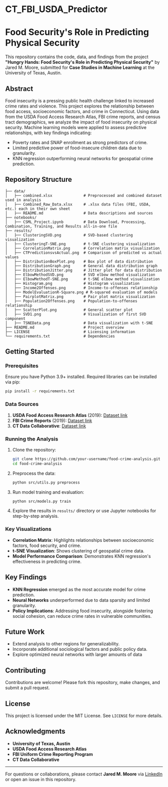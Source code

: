 # CT_FBI_USDA_Predictor

# Food Security's Role in Predicting Physical Security

This repository contains the code, data, and findings from the project **"Hungry Hands: Food Security's Role in Predicting Physical Security"** by Jared M. Moore, submitted for **Case Studies in Machine Learning** at the University of Texas, Austin.

## Abstract
Food insecurity is a pressing public health challenge linked to increased crime rates and violence. This project explores the relationship between food access, socioeconomic factors, and crime in Connecticut. Using data from the USDA Food Access Research Atlas, FBI crime reports, and census tract demographics, we analyze the impact of food insecurity on physical security. Machine learning models were applied to assess predictive relationships, with key findings indicating:

- Poverty rates and SNAP enrollment as strong predictors of crime.
- Limited predictive power of food-insecure children data due to granularity.
- KNN regression outperforming neural networks for geospatial crime prediction.

## Repository Structure

```plaintext
├── data/
│   ├── combined.xlsx              # Preprocessed and combined dataset used in analysis
│   ├── Combined_Raw_Data.xlsx     # .xlsx data files (FBI, USDA, etc.) each in their own sheet
│   ├── README.md                  # Data descriptions and sources
├── notebooks/
│   ├── CSML_Project.ipynb         # Data Download, Processing, Combination, Training, and Results all-in-one file
├── results/
│   ├── ClusteringSVD.png          # SVD-based clustering visualization
│   ├── ClusteringT-SNE.png        # t-SNE clustering visualization
│   ├── CorrelationMatrix.png      # Correlation matrix visualization
│   ├── CTPredictionsvsActual.png  # Comparison of predicted vs actual values
│   ├── DistributionBoxPlot.png    # Box plot of data distribution
│   ├── DistributionGraph.png      # General data distribution graph
│   ├── DistributionJitter.png     # Jitter plot for data distribution
│   ├── ElbowMethodSVD.png         # SVD elbow method visualization
│   ├── ElbowMethodT-SNE.png       # t-SNE elbow method visualization
│   ├── Histogram.png              # Histogram visualization
│   ├── Income2Offenses.png        # Income-to-offenses relationship
│   ├── ModelEvaluationR-Square.png # R-squared evaluation of models
│   ├── PairplotMatrix.png         # Pair plot matrix visualization
│   ├── Population2Offenses.png    # Population-to-offenses relationship
│   ├── ScatterPlot.png            # General scatter plot
│   ├── SVD1.png                   # Visualization of first SVD component
│   ├── TSNEData.png               # Data visualization with t-SNE
├── README.md                      # Project overview
├── LICENSE                        # Licensing information
└── requirements.txt               # Dependencies
```

## Getting Started

### Prerequisites
Ensure you have Python 3.9+ installed. Required libraries can be installed via pip:

```bash
pip install -r requirements.txt
```

### Data Sources
1. **USDA Food Access Research Atlas** (2019): [Dataset link](https://www.ers.usda.gov/data-products/food-access-research-atlas/)
2. **FBI Crime Reports** (2019): [Dataset link](https://ucr.fbi.gov/crime-in-the.u.s/2019/crime-in-the-u.s.-2019/tables/table-8/table-8-state-cuts/connecticut.xls)
3. **CT Data Collaborative**: [Dataset link](https://www.ctdata.org/)

### Running the Analysis

1. Clone the repository:
   ```bash
   git clone https://github.com/your-username/food-crime-analysis.git
   cd food-crime-analysis
   ```

2. Preprocess the data:
   ```bash
   python src/utils.py preprocess
   ```

3. Run model training and evaluation:
   ```bash
   python src/models.py train
   ```

4. Explore the results in `results/` directory or use Jupyter notebooks for step-by-step analysis.

### Key Visualizations
- **Correlation Matrix**: Highlights relationships between socioeconomic factors, food security, and crime.
- **t-SNE Visualization**: Shows clustering of geospatial crime data.
- **Model Performance Comparison**: Demonstrates KNN regression's effectiveness in predicting crime.

## Key Findings
- **KNN Regression** emerged as the most accurate model for crime prediction.
- **Neural Networks** underperformed due to data sparsity and limited granularity.
- **Policy Implications**: Addressing food insecurity, alongside fostering social cohesion, can reduce crime rates in vulnerable communities.

## Future Work
- Extend analysis to other regions for generalizability.
- Incorporate additional sociological factors and public policy data.
- Explore optimized neural networks with larger amounts of data

## Contributing
Contributions are welcome! Please fork this repository, make changes, and submit a pull request.

## License
This project is licensed under the MIT License. See `LICENSE` for more details.

## Acknowledgments
- **University of Texas, Austin**
- **USDA Food Access Research Atlas**
- **FBI Uniform Crime Reporting Program**
- **CT Data Collaborative**

---
For questions or collaborations, please contact **Jared M. Moore** via [LinkedIn](https://linkedin.com/in/your-profile) or open an issue in this repository.
